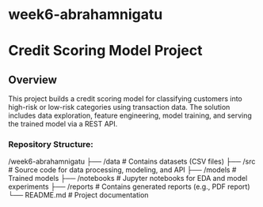 # week6-abrahamnigatu
# Credit Scoring Model Project
## Overview
This project builds a credit scoring model for classifying customers into high-risk or low-risk categories using transaction data. The solution includes data exploration, feature engineering, model training, and serving the trained model via a REST API.

### Repository Structure:
/week6-abrahamnigatu
├── /data # Contains datasets (CSV files) 
├── /src # Source code for data processing, modeling, and API 
├── /models # Trained models 
├── /notebooks # Jupyter notebooks for EDA and model experiments 
├── /reports # Contains generated reports (e.g., PDF report) 
└── README.md # Project documentation
